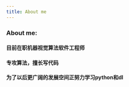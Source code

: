 ```yaml
---
title: About me
---
```


### About me:
#### 目前在职机器视觉算法软件工程师
#### 专攻算法，擅长写代码
#### 为了以后更广阔的发展空间正努力学习python和dl
